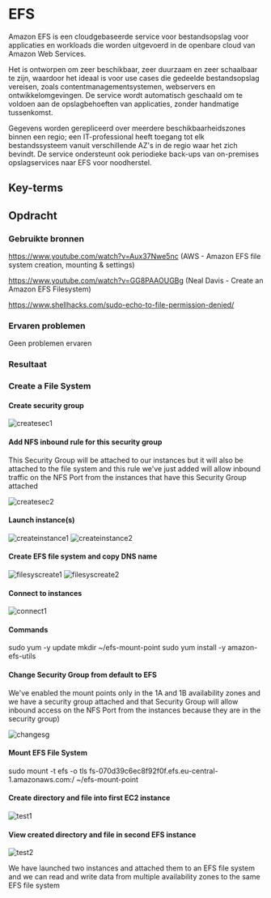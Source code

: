 # EFS
Amazon EFS is een cloudgebaseerde service voor bestandsopslag voor applicaties en workloads die worden uitgevoerd in de openbare cloud van Amazon Web Services.

Het is ontworpen om zeer beschikbaar, zeer duurzaam en zeer schaalbaar te zijn, waardoor het ideaal is voor use cases die gedeelde bestandsopslag vereisen, zoals contentmanagementsystemen, webservers en ontwikkelomgevingen. De service wordt automatisch geschaald om te voldoen aan de opslagbehoeften van applicaties, zonder handmatige tussenkomst.

Gegevens worden gerepliceerd over meerdere beschikbaarheidszones binnen een regio; een IT-professional heeft toegang tot elk bestandssysteem vanuit verschillende AZ's in de regio waar het zich bevindt. De service ondersteunt ook periodieke back-ups van on-premises opslagservices naar EFS voor noodherstel.

## Key-terms


## Opdracht
### Gebruikte bronnen

https://www.youtube.com/watch?v=Aux37Nwe5nc (AWS - Amazon EFS file system creation, mounting & settings)

https://www.youtube.com/watch?v=GG8PAAOUGBg (Neal Davis - Create an Amazon EFS Filesystem)

https://www.shellhacks.com/sudo-echo-to-file-permission-denied/


### Ervaren problemen
Geen problemen ervaren

### Resultaat

### Create a File System

#### Create security group

![createsec1](https://github.com/techgrounds/techgrounds-EligioPessoa/blob/main/00_includes/EFScreatesec1.png)

#### Add NFS inbound rule for this security group
This Security Group will be attached to our instances but it will also be attached to the file system and this rule we've just added will allow inbound traffic on the NFS Port from the instances that have this Security Group attached

![createsec2](https://github.com/techgrounds/techgrounds-EligioPessoa/blob/main/00_includes/EFScreateinstance2.png)

#### Launch instance(s)

![createinstance1](https://github.com/techgrounds/techgrounds-EligioPessoa/blob/main/00_includes/EFScreateinstance1.png)
![createinstance2](https://github.com/techgrounds/techgrounds-EligioPessoa/blob/main/00_includes/EFScreateinstance2.png)

#### Create EFS file system and copy DNS name

![filesyscreate1](https://github.com/techgrounds/techgrounds-EligioPessoa/blob/main/00_includes/EFSfilesyscreate1.png)
![filesyscreate2](https://github.com/techgrounds/techgrounds-EligioPessoa/blob/main/00_includes/EFSfilesyscreate2.png)

#### Connect to instances

![connect1](https://github.com/techgrounds/techgrounds-EligioPessoa/blob/main/00_includes/EFSconnect1.png)


#### Commands

sudo yum -y update
mkdir ~/efs-mount-point
sudo yum install -y amazon-efs-utils


#### Change Security Group from default to EFS
 We've enabled the mount points only in the 1A and 1B availability zones and we have a security group attached and that Security Group will allow inbound access on the NFS Port from the instances because they are in the security group)

![changesg](https://github.com/techgrounds/techgrounds-EligioPessoa/blob/main/00_includes/EFSchangesg.png)

#### Mount EFS File System

sudo mount -t efs -o tls fs-070d39c6ec8f92f0f.efs.eu-central-1.amazonaws.com:/ ~/efs-mount-point

#### Create directory and file into first EC2 instance

![test1](https://github.com/techgrounds/techgrounds-EligioPessoa/blob/main/00_includes/EFStest1.png)

#### View created directory and file in second EFS instance

![test2](https://github.com/techgrounds/techgrounds-EligioPessoa/blob/main/00_includes/EFStest2.png)


We have launched two instances and attached them to an EFS file system and we can read and write data from multiple availability zones to the same EFS file system


